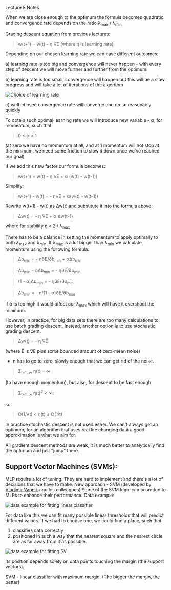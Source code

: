 Lecture 8
Notes

When we are close enough to the optimum the formula becomes quadratic and convergence rate depends on the ratio λ<sub>max</sub> / λ<sub>min</sub>


Grading descent equation from previous lectures:

> w(t+1) = w(t) - η ∇E (where η is learning rate)

Depending on our chosen learning rate we can have different outcomes:

a) learning rate is too big and convergence will never happen - with every step of descent we will move further and further from the optimum:

b) learning rate is too small, convergence will happen but this will be a slow progress and will take a lot of iterations of the algorithm

![Choice of learning rate](http://sebastianraschka.com/Images_old/2015_singlelayer_neurons/perceptron_learning_rate.png)

c) well-chosen convergence rate will converge and do so reasonably quickly

To obtain such optimal learning rate we will introduce new variable - α, for momentum, such that


> 0 ≤ α < 1

(at zero we have no momentum at all, and at 1 momentum will not stop at the minimum, we need some friction to slow it down once we've reached our goal)

If we add this new factor our formula becomes:

> w(t+1) = w(t) - η ∇E + α (w(t) - w(t-1))

Simplify:

> w(t+1) - w(t) = - η∇E + α(w(t) - w(t-1))

Rewrite w(t+1) - w(t) as Δw(t) and substitute it into the formula above:

> Δw(t) = - η ∇E + α Δw(t-1)

where for stability η < 2 / λ<sub>max</sub>

There has to be a balance in setting the momentum to apply optimally to both λ<sub>max</sub> and λ<sub>min</sub>. If λ<sub>max</sub> is a lot bigger than λ<sub>min</sub> we calculate momentum using the following formula:

> Δb<sub>min</sub> = - η∂E/∂b<sub>min</sub> + αΔb<sub>min</sub>

> Δb<sub>min</sub> - αΔb<sub>min</sub> = - η∂E/∂b<sub>min</sub>

> (1 - α)Δb<sub>min</sub> = - η∂E/∂b<sub>min</sub>

> Δb<sub>min</sub> = - η/(1 - α)∂E/∂b<sub>min</sub>

if α is too high it would affect our λ<sub>max</sub> which will have it overshoot the minimum.

However, in practice, for big data sets there are too many calculations to use batch grading descent. 
Instead, another option is to use stochastic grading descent:

> Δw(t) = - η ∇Ê 

(where Ê is ∇E plus some bounded amount of zero-mean noise)

- η has to go to zero, slowly enough that we can get rid of the noise.

> Σ<sub>t=1..∞</sub> η(t) = ∞ 

(to have enough momentum), but also, for descent to be fast enough

> Σ<sub>t=1..∞</sub> η(t)<sup>2</sup> < ∞:

so

> O(1/√t) < η(t) ≤ O(1/t)

In practice stochastic descent is not used either. We can't always get an optimum, for an algorithm that uses real life changing data a good approximation is what we aim for.

All gradient descent methods are weak, it is much better to analytically find the optimum and just "jump" there.

## Support Vector Machines (SVMs):

MLP require a lot of tuning. They are hard to implement and there's a lot of decisions that we have to make.
New approach - SVM (developed by [Vladimir Vapnik]( https://en.wikipedia.org/wiki/Vladimir_Vapnik) and his colleagues)
Some of the SVM logic can be added to MLPs to enhance their performance.
Data example:

![data example for fitting linear classifier](http://docs.opencv.org/_images/separating-lines.png)

For data like this we can fit many possible linear thresholds that will predict different values. If we had to choose one, we could find a place, such that:
1) classifies data correctly
2) positioned in such a way that the nearest square and the nearest circle are as far away from it as possible.

![data example for fitting SV](http://docs.opencv.org/_images/optimal-hyperplane.png)

Its position depends solely on data points touching the margin (the support vectors).


SVM - linear classifier with maximum margin. (The bigger the margin, the better)
